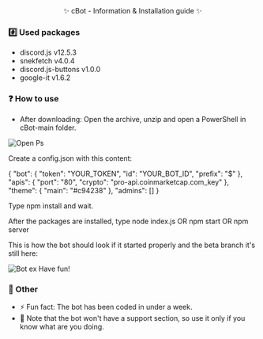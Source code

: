 <div align=center>✨ cBot - Information & Installation guide ✨</div>


### :hash: Used packages
- discord.js v12.5.3
- snekfetch v4.0.4
- discord.js-buttons v1.0.0
- google-it v1.6.2

### ❓ How to use
- After downloading:
Open the archive, unzip and open a PowerShell in cBot-main folder.
 <img src="https://i.imgur.com/JmZ8wT1.png" alt="Open Ps"/>
<p>Create a config.json with this content:</p>
<quote>{
    "bot": {
        "token": "YOUR_TOKEN",
        "id": "YOUR_BOT_ID",
        "prefix": "$"
    },
    "apis": {
        "port": "80",
        "crypto": "pro-api.coinmarketcap.com_key"
    },
    "theme": {
        "main": "#c94238"
    },
    "admins": []
}</quote>
<p>Type npm install and wait.</p>
<p>After the packages are installed, type node index.js OR npm start OR npm server</p>
<p>This is how the bot should look if it started properly and the beta branch it's still here:</p>
 <img src="https://i.imgur.com/wvxsBLt.png" alt="Bot ex"/>
Have fun!


### 🥇 Other
- ⚡ Fun fact: The bot has been coded in under a week.
- 🤔 Note that the bot won't have a support section, so use it only if you know what are you doing.
